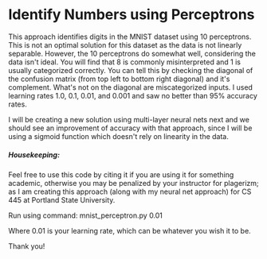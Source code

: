 # Identify Numbers using Perceptrons
This approach identifies digits in the MNIST dataset using 10 perceptrons. This is not an optimal solution for this dataset as the data is not linearly separable. However, the 10 perceptrons do somewhat well, considering the data isn't ideal. You will find that 8 is commonly misinterpreted and 1 is usually categorized correctly. You can tell this by checking the diagonal of the confusion matrix (from top left to bottom right diagonal) and it's complement. What's not on the diagonal are miscategorized inputs. I used learning rates 1.0, 0.1, 0.01, and 0.001 and saw no better than 95% accuracy rates.

I will be creating a new solution using multi-layer neural nets next and we should see an improvement of accuracy with that approach, since I will be using a sigmoid function which doesn't rely on linearity in the data. 

##### Housekeeping:

Feel free to use this code by citing it if you are using it for something academic, otherwise you may be penalized by your instructor for plagerizm; as I am creating this approach (along with my neural net approach) for CS 445 at Portland State University.

Run using command:
mnist_perceptron.py 0.01 

Where 0.01 is your learning rate, which can be whatever you wish it to be.

Thank you!
